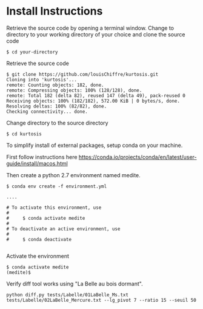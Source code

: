 # Install Instructions

Retrieve the source code by opening a terminal window. Change to directory to your working directory of your choice and clone the source code
```
$ cd your-directory
```

Retrieve the source code
```
$ git clone https://github.com/louisChiffre/kurtosis.git
Cloning into 'kurtosis'...
remote: Counting objects: 182, done.
remote: Compressing objects: 100% (128/128), done.
remote: Total 182 (delta 82), reused 147 (delta 49), pack-reused 0
Receiving objects: 100% (182/182), 572.00 KiB | 0 bytes/s, done.
Resolving deltas: 100% (82/82), done.
Checking connectivity... done.
```
Change directory to the source directory

```
$ cd kurtosis
```


To simplify install of external packages, setup conda on your machine. 

First follow instructions here https://conda.io/projects/conda/en/latest/user-guide/install/macos.html

Then create a python 2.7 environment named medite.
```
$ conda env create -f environment.yml

....

# To activate this environment, use
#
#     $ conda activate medite
#
# To deactivate an active environment, use
#
#     $ conda deactivate


```

Activate the environment 
```
$ conda activate medite
(medite)$ 
```

Verify diff tool works using "La Belle au bois dormant".
```
python diff.py tests/Labelle/01LaBelle_Ms.txt tests/Labelle/02LaBelle_Mercure.txt --lg_pivot 7 --ratio 15 --seuil 50
```

